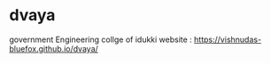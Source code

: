# dvaya
government Engineering collge of idukki
website : https://vishnudas-bluefox.github.io/dvaya/
